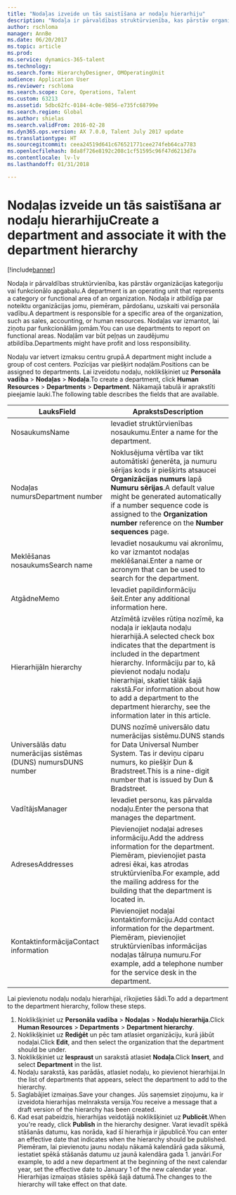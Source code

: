 ```yaml
---
title: "Nodaļas izveide un tās saistīšana ar nodaļu hierarhiju"
description: "Nodaļa ir pārvaldības struktūrvienība, kas pārstāv organizācijas kategoriju vai funkcionālo apgabalu. Nodaļa ir atbildīga par noteiktu organizācijas jomu, piemēram, pārdošanu, uzskaiti vai personāla vadību. Nodaļas var izmantot, lai ziņotu par funkcionālām jomām. Nodaļām var būt peļņas un zaudējumu atbildība."
author: rschloma
manager: AnnBe
ms.date: 06/20/2017
ms.topic: article
ms.prod: 
ms.service: dynamics-365-talent
ms.technology: 
ms.search.form: HierarchyDesigner, OMOperatingUnit
audience: Application User
ms.reviewer: rschloma
ms.search.scope: Core, Operations, Talent
ms.custom: 63213
ms.assetid: 5dbc62fc-0184-4c0e-9856-e735fc68799e
ms.search.region: Global
ms.author: shielas
ms.search.validFrom: 2016-02-28
ms.dyn365.ops.version: AX 7.0.0, Talent July 2017 update
ms.translationtype: HT
ms.sourcegitcommit: ceea24519d641c676521771cee274feb64ca7783
ms.openlocfilehash: 8da8f726e8192c208c1cf51595c96f47d6213d7a
ms.contentlocale: lv-lv
ms.lasthandoff: 01/31/2018

---
```


# <a name="create-a-department-and-associate-it-with-the-department-hierarchy"></a><span data-ttu-id="02572-106">Nodaļas izveide un tās saistīšana ar nodaļu hierarhiju</span><span class="sxs-lookup"><span data-stu-id="02572-106">Create a department and associate it with the department hierarchy</span></span>

[!include[banner](includes/banner.md)]


<span data-ttu-id="02572-107">Nodaļa ir pārvaldības struktūrvienība, kas pārstāv organizācijas kategoriju vai funkcionālo apgabalu.</span><span class="sxs-lookup"><span data-stu-id="02572-107">A department is an operating unit that represents a category or functional area of an organization.</span></span> <span data-ttu-id="02572-108">Nodaļa ir atbildīga par noteiktu organizācijas jomu, piemēram, pārdošanu, uzskaiti vai personāla vadību.</span><span class="sxs-lookup"><span data-stu-id="02572-108">A department is responsible for a specific area of the organization, such as sales, accounting, or human resources.</span></span> <span data-ttu-id="02572-109">Nodaļas var izmantot, lai ziņotu par funkcionālām jomām.</span><span class="sxs-lookup"><span data-stu-id="02572-109">You can use departments to report on functional areas.</span></span> <span data-ttu-id="02572-110">Nodaļām var būt peļņas un zaudējumu atbildība.</span><span class="sxs-lookup"><span data-stu-id="02572-110">Departments might have profit and loss responsibility.</span></span>

<span data-ttu-id="02572-111">Nodaļu var ietvert izmaksu centru grupā.</span><span class="sxs-lookup"><span data-stu-id="02572-111">A department might include a group of cost centers.</span></span> <span data-ttu-id="02572-112">Pozīcijas var piešķirt nodaļām.</span><span class="sxs-lookup"><span data-stu-id="02572-112">Positions can be assigned to departments.</span></span> <span data-ttu-id="02572-113">Lai izveidotu nodaļu, noklikšķiniet uz **Personāla vadība** &gt; **Nodaļas** &gt; **Nodaļa**.</span><span class="sxs-lookup"><span data-stu-id="02572-113">To create a department, click **Human Resources** &gt; **Departments** &gt; **Department**.</span></span> <span data-ttu-id="02572-114">Nākamajā tabulā ir aprakstīti pieejamie lauki.</span><span class="sxs-lookup"><span data-stu-id="02572-114">The following table describes the fields that are available.</span></span>

| <span data-ttu-id="02572-115">Lauks</span><span class="sxs-lookup"><span data-stu-id="02572-115">Field</span></span>               | <span data-ttu-id="02572-116">Apraksts</span><span class="sxs-lookup"><span data-stu-id="02572-116">Description</span></span>                                                                                                                                                                                                       |
|---------------------|-------------------------------------------------------------------------------------------------------------------------------------------------------------------------------------------------------------------|
| <span data-ttu-id="02572-117">Nosaukums</span><span class="sxs-lookup"><span data-stu-id="02572-117">Name</span></span>                | <span data-ttu-id="02572-118">Ievadiet struktūrvienības nosaukumu.</span><span class="sxs-lookup"><span data-stu-id="02572-118">Enter a name for the department.</span></span>                                                                                                                                                                                  |
| <span data-ttu-id="02572-119">Nodaļas numurs</span><span class="sxs-lookup"><span data-stu-id="02572-119">Department number</span></span>   | <span data-ttu-id="02572-120">Noklusējuma vērtība var tikt automātiski ģenerēta, ja numuru sērijas kods ir piešķirts atsaucei **Organizācijas numurs** lapā **Numuru sērijas**.</span><span class="sxs-lookup"><span data-stu-id="02572-120">A default value might be generated automatically if a number sequence code is assigned to the **Organization number** reference on the **Number sequences** page.</span></span>                                                 |
| <span data-ttu-id="02572-121">Meklēšanas nosaukums</span><span class="sxs-lookup"><span data-stu-id="02572-121">Search name</span></span>         | <span data-ttu-id="02572-122">Ievadiet nosaukumu vai akronīmu, ko var izmantot nodaļas meklēšanai.</span><span class="sxs-lookup"><span data-stu-id="02572-122">Enter a name or acronym that can be used to search for the department.</span></span>                                                                                                                                            |
| <span data-ttu-id="02572-123">Atgādne</span><span class="sxs-lookup"><span data-stu-id="02572-123">Memo</span></span>                | <span data-ttu-id="02572-124">Ievadiet papildinformāciju šeit.</span><span class="sxs-lookup"><span data-stu-id="02572-124">Enter any additional information here.</span></span>                                                                                                                                                                            |
| <span data-ttu-id="02572-125">Hierarhijā</span><span class="sxs-lookup"><span data-stu-id="02572-125">In hierarchy</span></span>        | <span data-ttu-id="02572-126">Atzīmētā izvēles rūtiņa nozīmē, ka nodaļa ir iekļauta nodaļu hierarhijā.</span><span class="sxs-lookup"><span data-stu-id="02572-126">A selected check box indicates that the department is included in the department hierarchy.</span></span> <span data-ttu-id="02572-127">Informāciju par to, kā pievienot nodaļu nodaļu hierarhijai, skatiet tālāk šajā rakstā.</span><span class="sxs-lookup"><span data-stu-id="02572-127">For information about how to add a department to the department hierarchy, see the information later in this article.</span></span> |
| <span data-ttu-id="02572-128">Universālās datu numerācijas sistēmas (DUNS) numurs</span><span class="sxs-lookup"><span data-stu-id="02572-128">DUNS number</span></span>         | <span data-ttu-id="02572-129">DUNS nozīmē universālo datu numerācijas sistēmu.</span><span class="sxs-lookup"><span data-stu-id="02572-129">DUNS stands for Data Universal Number System.</span></span> <span data-ttu-id="02572-130">Tas ir deviņu ciparu numurs, ko piešķir Dun & Bradstreet.</span><span class="sxs-lookup"><span data-stu-id="02572-130">This is a nine-digit number that is issued by Dun & Bradstreet.</span></span>                                                                                                     |
| <span data-ttu-id="02572-131">Vadītājs</span><span class="sxs-lookup"><span data-stu-id="02572-131">Manager</span></span>             | <span data-ttu-id="02572-132">Ievadiet personu, kas pārvalda nodaļu.</span><span class="sxs-lookup"><span data-stu-id="02572-132">Enter the persona that manages the department.</span></span>                                                                                                                                                                    |
| <span data-ttu-id="02572-133">Adreses</span><span class="sxs-lookup"><span data-stu-id="02572-133">Addresses</span></span>           | <span data-ttu-id="02572-134">Pievienojiet nodaļai adreses informāciju.</span><span class="sxs-lookup"><span data-stu-id="02572-134">Add the address information for the department.</span></span> <span data-ttu-id="02572-135">Piemēram, pievienojiet pasta adresi ēkai, kas atrodas struktūrvienība.</span><span class="sxs-lookup"><span data-stu-id="02572-135">For example, add the mailing address for the building that the department is located in.</span></span>                                                                          |
| <span data-ttu-id="02572-136">Kontaktinformācija</span><span class="sxs-lookup"><span data-stu-id="02572-136">Contact information</span></span> | <span data-ttu-id="02572-137">Pievienojiet nodaļai kontaktinformāciju.</span><span class="sxs-lookup"><span data-stu-id="02572-137">Add contact information for the department.</span></span> <span data-ttu-id="02572-138">Piemēram, pievienojiet struktūrvienības informācijas nodaļas tālruņa numuru.</span><span class="sxs-lookup"><span data-stu-id="02572-138">For example, add a telephone number for the service desk in the department.</span></span>                                                                                           |

<span data-ttu-id="02572-139">Lai pievienotu nodaļu nodaļu hierarhijai, rīkojieties šādi.</span><span class="sxs-lookup"><span data-stu-id="02572-139">To add a department to the department hierarchy, follow these steps.</span></span>

1.  <span data-ttu-id="02572-140">Noklikšķiniet uz **Personāla vadība** &gt; **Nodaļas** &gt; **Nodaļu hierarhija**.</span><span class="sxs-lookup"><span data-stu-id="02572-140">Click **Human Resources** &gt; **Departments** &gt; **Department hierarchy**.</span></span>
2.  <span data-ttu-id="02572-141">Noklikšķiniet uz **Rediģēt** un pēc tam atlasiet organizāciju, kurā jābūt nodaļai.</span><span class="sxs-lookup"><span data-stu-id="02572-141">Click **Edit**, and then select the organization that the department should be under.</span></span>
3.  <span data-ttu-id="02572-142">Noklikšķiniet uz **Iespraust** un sarakstā atlasiet **Nodaļa**.</span><span class="sxs-lookup"><span data-stu-id="02572-142">Click **Insert**, and select **Department** in the list.</span></span>
4.  <span data-ttu-id="02572-143">Nodaļu sarakstā, kas parādās, atlasiet nodaļu, ko pievienot hierarhijai.</span><span class="sxs-lookup"><span data-stu-id="02572-143">In the list of departments that appears, select the department to add to the hierarchy.</span></span>
5.  <span data-ttu-id="02572-144">Saglabājiet izmaiņas.</span><span class="sxs-lookup"><span data-stu-id="02572-144">Save your changes.</span></span> <span data-ttu-id="02572-145">Jūs saņemsiet ziņojumu, ka ir izveidota hierarhijas melnraksta versija.</span><span class="sxs-lookup"><span data-stu-id="02572-145">You receive a message that a draft version of the hierarchy has been created.</span></span>
6.  <span data-ttu-id="02572-146">Kad esat pabeidzis, hierarhijas veidotājā noklikšķiniet uz **Publicēt**.</span><span class="sxs-lookup"><span data-stu-id="02572-146">When you're ready, click **Publish** in the hierarchy designer.</span></span> <span data-ttu-id="02572-147">Varat ievadīt spēkā stāšanās datumu, kas norāda, kad šī hierarhija ir jāpublicē.</span><span class="sxs-lookup"><span data-stu-id="02572-147">You can enter an effective date that indicates when the hierarchy should be published.</span></span> <span data-ttu-id="02572-148">Piemēram, lai pievienotu jaunu nodaļu nākamā kalendārā gada sākumā, iestatiet spēkā stāšanās datumu uz jaunā kalendāra gada 1. janvāri.</span><span class="sxs-lookup"><span data-stu-id="02572-148">For example, to add a new department at the beginning of the next calendar year, set the effective date to January 1 of the new calendar year.</span></span> <span data-ttu-id="02572-149">Hierarhijas izmaiņas stāsies spēkā šajā datumā.</span><span class="sxs-lookup"><span data-stu-id="02572-149">The changes to the hierarchy will take effect on that date.</span></span>





